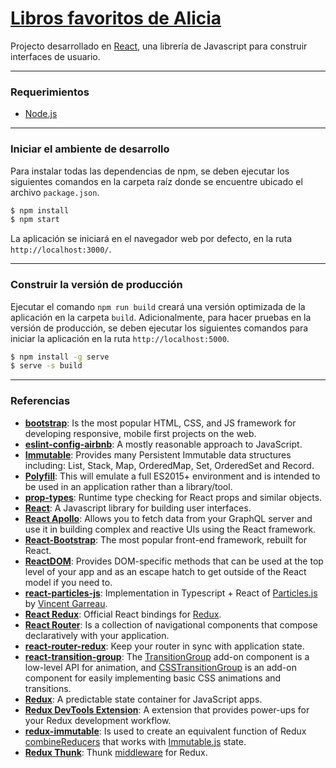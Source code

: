 # [Libros favoritos de Alicia](aliciatorres.dualemento.com)
Projecto desarrollado en [React](https://facebook.github.io/react/), una librería de Javascript para construir interfaces de usuario.

------
### Requerimientos
* [Node.js](https://nodejs.org/es/download/)
------
### Iniciar el ambiente de desarrollo
Para instalar todas las dependencias de npm, se deben ejecutar los siguientes comandos en la carpeta raíz donde se encuentre ubicado el archivo `package.json`.
```sh
$ npm install
$ npm start
```
La aplicación se iniciará en el navegador web por defecto, en la ruta `http://localhost:3000/`.

------

### Construir la versión de producción
Ejecutar el comando `npm run build` creará una versión optimizada de la aplicación en la carpeta `build`. Adicionalmente, para hacer pruebas en la versión de producción, se deben ejecutar los siguientes comandos para iniciar la aplicación en la ruta `http://localhost:5000`.
```sh
$ npm install -g serve
$ serve -s build
```

------


### Referencias
* [**bootstrap**](https://getbootstrap.com/docs/3.3/): Is the most popular HTML, CSS, and JS framework for developing responsive, mobile first projects on the web.
* [**eslint-config-airbnb**](https://www.npmjs.com/package/eslint-config-airbnb): A mostly reasonable approach to JavaScript.
* [**Immutable**](https://facebook.github.io/immutable-js/): Provides many Persistent Immutable data structures including: List, Stack, Map, OrderedMap, Set, OrderedSet and Record.
* [**Polyfill**](https://babeljs.io/docs/usage/polyfill/): This will emulate a full ES2015+ environment and is intended to be used in an application rather than a library/tool.
* [**prop-types**](https://github.com/facebook/prop-types): Runtime type checking for React props and similar objects.
* [**React**](https://facebook.github.io/react/): A Javascript library for building user interfaces.
* [**React Apollo**](http://dev.apollodata.com/react/): Allows you to fetch data from your GraphQL server and use it in building complex and reactive UIs using the React framework.
* [**React-Bootstrap**](https://react-bootstrap.github.io/): The most popular front-end framework, rebuilt for React.
* [**ReactDOM**](https://facebook.github.io/react/docs/react-dom.html): Provides DOM-specific methods that can be used at the top level of your app and as an escape hatch to get outside of the React model if you need to.
* [**react-particles-js**](https://github.com/Wufe/react-particles-js): Implementation in Typescript + React of [Particles.js](https://github.com/VincentGarreau/particles.js/) by [Vincent Garreau](https://github.com/VincentGarreau).
* [**React Redux**](https://github.com/reactjs/react-redux): Official React bindings for [Redux](https://github.com/reactjs/redux).
* [**React Router**](https://reacttraining.com/react-router/web/guides/philosophy): Is a collection of navigational components that compose declaratively with your application.
* [**react-router-redux**](https://github.com/reactjs/react-router-redux): Keep your router in sync with application state.
* [**react-transition-group**](https://github.com/reactjs/react-transition-group/tree/v1-stable#high-level-api-csstransitiongroup): The [TransitionGroup](https://github.com/reactjs/react-transition-group/tree/v1-stable#low-level-api-transitiongroup) add-on component is a low-level API for animation, and [CSSTransitionGroup](https://github.com/reactjs/react-transition-group/tree/v1-stable#csstransitiongroup) is an add-on component for easily implementing basic CSS animations and transitions.
* [**Redux**](http://redux.js.org/): A predictable state container for JavaScript apps.
* [**Redux DevTools Extension**](https://github.com/zalmoxisus/redux-devtools-extension): A extension that provides power-ups for your Redux development workflow.
* [**redux-immutable**](https://github.com/gajus/redux-immutable): Is used to create an equivalent function of Redux [combineReducers](http://redux.js.org/docs/api/combineReducers.html) that works with [Immutable.js](https://facebook.github.io/immutable-js/) state.
* [**Redux Thunk**](https://github.com/gaearon/redux-thunk): Thunk [middleware](http://redux.js.org/docs/advanced/Middleware.html) for Redux.